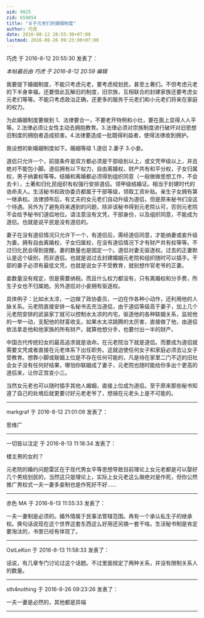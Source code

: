 ```yaml
---
aid: 9025
zid: 659854
title: "关于元老们的婚姻制度"
author: 巧虎
date: 2016-08-12 20:55:30+07:00
lastmod: 2016-08-26 09:23:00+07:00
---
```


巧虎 于 2016-8-12 20:55:30 发表了：

_本帖最后由 巧虎 于 2016-8-12 20:59 编辑_

我要提下婚姻制度，不能只考虑元老，要考虑规划民，甚至土著们。不但考虑元老的下半身幸福，还要借此瓦解旧的制度，旧宗族，互相联合的封建家族还要考虑女元老们等等。不能只考虑政治正确，还更多的服务于元老们和小元老们将来在家庭的权力。

为此婚姻制度要做到 1、法律要合一，不要老开特例和小灶，要在面上显得人人平等。2.法律必须让女性主动去拥抱教育。3.法律必须对宗族制度进行破坏对旧思想旧制度的拥抱者造成损害。4.法律要造成一批既得利益者，使得法律收到拥护。

我设想的新婚姻制度如下。婚姻等级 1.道侣 2.妻子 3.小妾。

道侣只允许一个，前提条件是双方都必须是干部级别以上，或文凭甲级以上，并且绝对不能包小脚。道侣拥有以下权力，自由离婚权，财产共有和平分权，子女归属权，男子纳妻权等等。结婚和离婚都必须得到组织同意（一般做做思想工作，不会去卡），土著和归化民组织有权强行安排道侣。领甲级结婚证。相当于封建时代的诰命夫人。生活秘书和政协委员都属于干部等级，领取工资补贴。亲生子女拥有第一继承权。法律颁布后，有丈夫的女元老们自动升级为道侣，但是原来秘书们没这个待遇。另外为了避免将来遇到的问题，除非该秘书得到元老院认可，否则元老院不会给予秘书们道侣地位。请注意没有文凭，干部身份，以及组织同意，不能成为道侣。也就是说平民是没有道侣的。

妻子在没有道侣情况只允许下一个，有道侣后，需经道侣同意，才能纳妻或妾升级为妻。拥有自由离婚权，子女归属权，在没有道侣情况下才有财产共有权等等。不过归化民会得到提醒。妻的数量也是固定一个。道侣对妻无驱逐权。过去的正妻默认是这个级别，而非道侣。也就是说过去封建婚姻元老院和组织随时可以插手。干部的妻子必须有最低文凭，也就是说女子不受教育，就别想作官老爷的正妻。

妾数量没有规定，但是需要纳税。而且什么权力都没有，只有离婚权和分手费，所生子女也不归属她。另外道侣对小妾拥有驱逐权。

具体例子：比如水太凉，一边做了政协委员，一边在作各种小动作，还利用他的人脉关系。元老院直接安排一名秘书去充当道侣，由于道侣等级高于妻子，加上几个元老院安排的武装家丁就可以控制水太凉的内宅，驱逐他的各种联姻关系，监视他的一举一动，支配他的财富收支。如果水太凉跳腾的太厉害，直接做了他，由道侣依法拿走他和他家族的所有财产。就算他想分手，也要付出一半的财产。

中国古代传统妇女的最高追求就是诰命。在元老院治下就是道侣。而要成为道侣就需要文凭或者直接在元老体系下出任职务。这就迫使任何女子和家庭必须去让女子受教育。想靠小脚或联姻上位是不存在任何可能的，凡是待在家里二门不迈的旧社会女子没有任何好结果，哪怕你联姻成了妻子，元老院也随时能给你多出个更高的道侣来，让你正宫变小三。

当然女元老也可以随时插手其他人婚姻，直接上位成为道侣。至于原来那些秘书知道了自己的处境后就更要讨好元老老爷了，想骑在元老头上是不可能的。

---

markgraf 于 2016-8-12 21:01:09 发表了：

思维广

---

一切皆以注定 于 2016-8-13 11:18:34 发表了：

楼主男的女的？

元老院的婚约问题雷区在于现代男女平等思想导致目前理论上女元老都是可以娶好几个男规划民的，当然这只是理论上，实际上女元老这么做绝对是作死，但你公然推广男权式一夫一妻多妾制也是作死好不好……

---

赤色 MA 于 2016-8-13 11:55:33 发表了：

一夫一妻制是必须的。婚外情属于民事法管辖范围。再有一个承认私生子的继承权。换句话说现在这个世界这套东西这么好用还另搞一套干啥。生活秘书制是肯定要淘汰的，书里已经有体现了。

---

OstLeKon 于 2016-8-13 11:58:33 发表了：

话说，有几章专门讨论过这个话题。不过里面规定了两种关系，并没有限制关系人的数量。

---

sth4nothing 于 2016-8-26 09:23:26 发表了：

一夫一妻是必然的，其他都是异端

---

